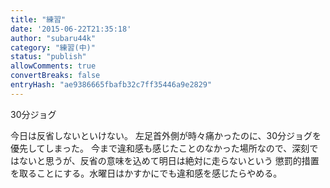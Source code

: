 ```yaml
---
title: "練習"
date: '2015-06-22T21:35:18'
author: "subaru44k"
category: "練習(中)"
status: "publish"
allowComments: true
convertBreaks: false
entryHash: "ae9386665fbafb32c7ff35446a9e2829"
---
```

30分ジョグ

今日は反省しないといけない。
左足首外側が時々痛かったのに、30分ジョグを優先してしまった。
今まで違和感も感じたことのなかった場所なので、深刻ではないと思うが、反省の意味を込めて明日は絶対に走らないという
懲罰的措置を取ることにする。水曜日はかすかにでも違和感を感じたらやめる。
